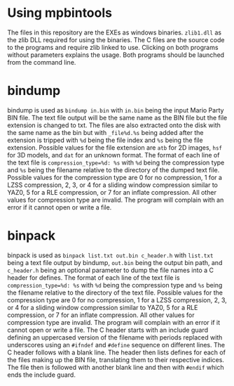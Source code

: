 # Using mpbintools
The files in this repository are the EXEs as windows binaries. ``zlib1.dll`` as the zlib DLL required for using the binaries. The C files are the source code to the programs and require zlib linked to use. Clicking on both programs without parameters explains the usage. Both programs should be launched from the command line.

# bindump
bindump is used as ``bindump in.bin`` with ``in.bin`` being the input Mario Party BIN file. The text file output will be the same name as the BIN file but the file extension is changed to txt. The files are also extracted onto the disk with the same name as the bin but with ``_file%d.%s`` being added after the extension is tripped with ``%d`` being the file index and ``%s`` being the file extension. Possible values for the file extension are ``atb`` for 2D images, ``hsf`` for 3D models, and ``dat`` for an unknown format. The format of each line of the text file is ``compression_type=%d: %s`` with ``%d`` being the compression type and ``%s`` being the filename relative to the directory of the dumped text file. Possible values for the compression type are 0 for no compression, 1 for a LZSS compression, 2, 3, or 4 for a sliding window compression similar to YAZ0, 5 for a RLE compression, or 7 for an inflate compression. All other values for compression type are invalid. The program will complain with an error if it cannot open or write a file.

# binpack
binpack is used as ``binpack list.txt out.bin c_header.h`` with ``list.txt`` being a text file output by bindump, ``out.bin`` being the output bin path, and ``c_header.h`` being an optional parameter to dump the file names into a C header for defines. The format of each line of the text file is ``compression_type=%d: %s`` with ``%d`` being the compression type and ``%s`` being the filename relative to the directory of the text file. Possible values for the compression type are 0 for no compression, 1 for a LZSS compression, 2, 3, or 4 for a sliding window compression similar to YAZ0, 5 for a RLE compression, or 7 for an inflate compression. All other values for compression type are invalid. The program will complain with an error if it cannot open or write a file. The C header starts with an include guard defining an uppercased version of the filename with periods replaced with underscores using an ``#ifndef`` and ``#define`` sequence on different lines. The C header follows with a blank line. The header then lists defines for each of the files making up the BIN file, translating them to their respective indices. The file then is followed with another blank line and then with ``#endif`` which ends the include guard.
